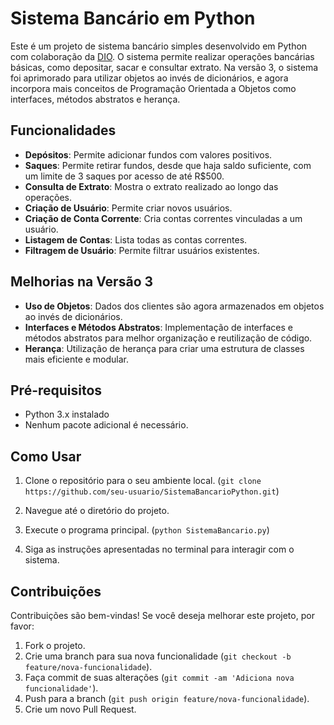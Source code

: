 # Sistema Bancário em Python

Este é um projeto de sistema bancário simples desenvolvido em Python com colaboração da [DIO](https://www.dio.me/). O sistema permite realizar operações bancárias básicas, como depositar, sacar e consultar extrato. Na versão 3, o sistema foi aprimorado para utilizar objetos ao invés de dicionários, e agora incorpora mais conceitos de Programação Orientada a Objetos como interfaces, métodos abstratos e herança.

## Funcionalidades

- **Depósitos**: Permite adicionar fundos com valores positivos.
- **Saques**: Permite retirar fundos, desde que haja saldo suficiente, com um limite de 3 saques por acesso de até R$500.
- **Consulta de Extrato**: Mostra o extrato realizado ao longo das operações.
- **Criação de Usuário**: Permite criar novos usuários.
- **Criação de Conta Corrente**: Cria contas correntes vinculadas a um usuário.
- **Listagem de Contas**: Lista todas as contas correntes.
- **Filtragem de Usuário**: Permite filtrar usuários existentes.

## Melhorias na Versão 3

- **Uso de Objetos**: Dados dos clientes são agora armazenados em objetos ao invés de dicionários.
- **Interfaces e Métodos Abstratos**: Implementação de interfaces e métodos abstratos para melhor organização e reutilização de código.
- **Herança**: Utilização de herança para criar uma estrutura de classes mais eficiente e modular.

## Pré-requisitos

- Python 3.x instalado
- Nenhum pacote adicional é necessário.

## Como Usar

1. Clone o repositório para o seu ambiente local.
(`git clone https://github.com/seu-usuario/SistemaBancarioPython.git`)

2. Navegue até o diretório do projeto.

3. Execute o programa principal.
(`python SistemaBancario.py`)

4. Siga as instruções apresentadas no terminal para interagir com o sistema.

## Contribuições

Contribuições são bem-vindas! Se você deseja melhorar este projeto, por favor:

1. Fork o projeto.
2. Crie uma branch para sua nova funcionalidade (`git checkout -b feature/nova-funcionalidade`).
3. Faça commit de suas alterações (`git commit -am 'Adiciona nova funcionalidade'`).
4. Push para a branch (`git push origin feature/nova-funcionalidade`).
5. Crie um novo Pull Request.
